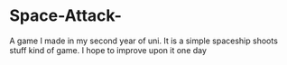 # Space-Attack-

<p>A game I made in my second year of uni. It is a simple spaceship shoots stuff kind of game. I hope to improve upon it one day</p>

